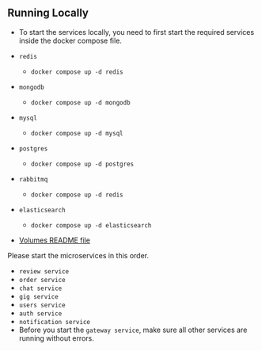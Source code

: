 ## Running Locally
* To start the services locally, you need to first start the required services inside the docker compose file.
* `redis`
    * `docker compose up -d redis`
* `mongodb`
    * `docker compose up -d mongodb`
* `mysql`
    * `docker compose up -d mysql`
* `postgres`
    * `docker compose up -d postgres`
* `rabbitmq`
    * `docker compose up -d redis`
* `elasticsearch`
    * `docker compose up -d elasticsearch`

* [Volumes README file](../docker/docker-volumes/README.md)

Please start the microservices in this order.
* `review service`
* `order service`
* `chat service`
* `gig service`
* `users service`
* `auth service`
* `notification service`
* Before you start the `gateway service`, make sure all other services are running without errors.
